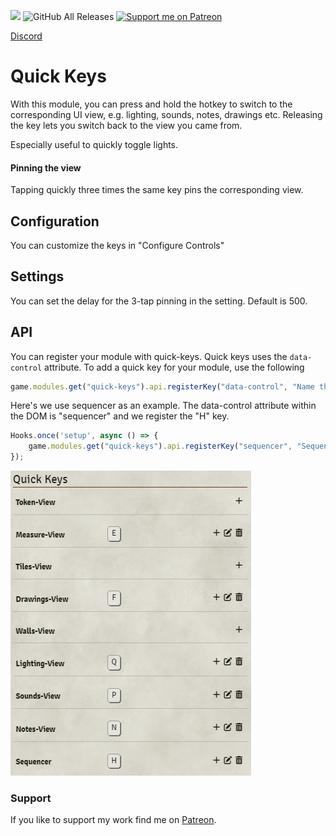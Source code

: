![](https://img.shields.io/badge/Foundry-v11-informational) ![GitHub All Releases](https://img.shields.io/github/downloads/Syrious/foundryvtt-quick-keys/total?label=Downloads+latest+release) [![Support me on Patreon](https://img.shields.io/endpoint.svg?url=https%3A%2F%2Fshieldsio-patreon.vercel.app%2Fapi%3Fusername%3DSyriousWorkshop%26type%3Dpatrons&style=flat)](https://patreon.com/SyriousWorkshop)

[Discord](https://discord.gg/VMqndcyUGS)

# Quick Keys
With this module, you can press and hold the hotkey to switch to the corresponding UI view, e.g. lighting, sounds, notes, drawings etc. 
Releasing the key lets you switch back to the view you came from.

Especially useful to quickly toggle lights.

#### Pinning the view
Tapping quickly three times the same key pins the corresponding view.

## Configuration
You can customize the keys in "Configure Controls" 

## Settings
You can set the delay for the 3-tap pinning in the setting. Default is 500.

## API
You can register your module with quick-keys.
Quick keys uses the `data-control` attribute. To add a quick key for your module, use the following
```javascript
game.modules.get("quick-keys").api.registerKey("data-control", "Name that gets displayed in Configure Controls", "The Key");
```

Here's we use sequencer as an example. The data-control attribute within the DOM is "sequencer" and we register the "H" key.

```javascript
Hooks.once('setup', async () => {
    game.modules.get("quick-keys").api.registerKey("sequencer", "Sequencer", "KeyH");
});
```

![config.png](assets/config.png)

### Support
If you like to support my work find me on [Patreon](https://www.patreon.com/SyriousWorkshop).

